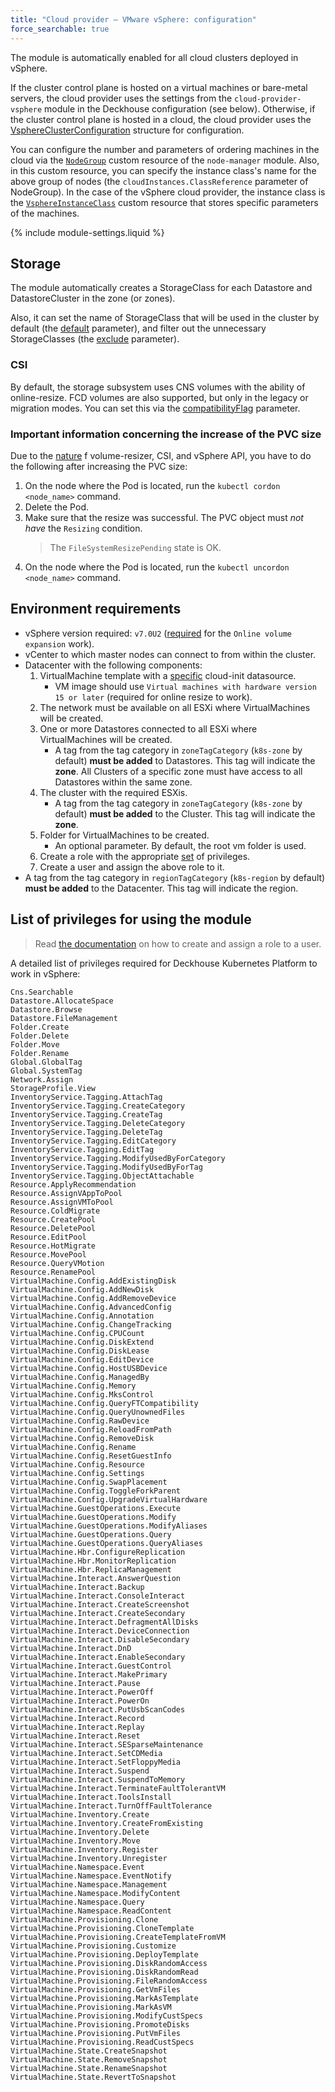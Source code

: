 ```yaml
---
title: "Cloud provider — VMware vSphere: configuration"
force_searchable: true
---
```


The module is automatically enabled for all cloud clusters deployed in vSphere.

If the cluster control plane is hosted on a virtual machines or bare-metal servers, the cloud provider uses the settings from the `cloud-provider-vsphere` module in the Deckhouse configuration (see below). Otherwise, if the cluster control plane is hosted in a cloud, the cloud provider uses the [VsphereClusterConfiguration](cluster_configuration.html#vsphereclusterconfiguration) structure for configuration.

You can configure the number and parameters of ordering machines in the cloud via the [`NodeGroup`](../../modules/040-node-manager/cr.html#nodegroup) custom resource of the `node-manager` module. Also, in this custom resource, you can specify the instance class's name for the above group of nodes (the `cloudInstances.ClassReference` parameter of NodeGroup). In the case of the vSphere cloud provider, the instance class is the [`VsphereInstanceClass`](cr.html#vsphereinstanceclass) custom resource that stores specific parameters of the machines.

{% include module-settings.liquid %}

## Storage

The module automatically creates a StorageClass for each Datastore and DatastoreCluster in the zone (or zones).

Also, it can set the name of StorageClass that will be used in the cluster by default (the [default](#parameters-storageclass-default) parameter), and
filter out the unnecessary StorageClasses (the [exclude](#parameters-storageclass-exclude) parameter).

### CSI

By default, the storage subsystem uses CNS volumes with the ability of online-resize. FCD volumes are also supported, but only in the legacy or migration modes. You can set this via the [compatibilityFlag](#parameters-storageclass-compatibilityflag) parameter.

### Important information concerning the increase of the PVC size

Due to the [nature](https://github.com/kubernetes-csi/external-resizer/issues/44) f volume-resizer, CSI, and vSphere API, you have to do the following after increasing the PVC size:

1. On the node where the Pod is located, run the `kubectl cordon <node_name>` command.
2. Delete the Pod.
3. Make sure that the resize was successful. The PVC object must *not have* the `Resizing` condition.
   > The `FileSystemResizePending` state is OK.
4. On the node where the Pod is located, run the `kubectl uncordon <node_name>` command.

## Environment requirements

* vSphere version required: `v7.0U2` ([required](https://github.com/kubernetes-sigs/vsphere-csi-driver/blob/v2.3.0/docs/book/features/volume_expansion.md#vsphere-csi-driver---volume-expansion) for the `Online volume expansion` work).
* vCenter to which master nodes can connect to from within the cluster.
* Datacenter with the following components:
  1. VirtualMachine template with a [specific](https://github.com/vmware/cloud-init-vmware-guestinfo) cloud-init datasource.
     * VM image should use `Virtual machines with hardware version 15 or later` (required for online resize to work).
  2. The network must be available on all ESXi where VirtualMachines will be created.
  3. One or more Datastores connected to all ESXi where VirtualMachines will be created.
     * A tag from the tag category in `zoneTagCategory` (`k8s-zone` by default) **must be added** to Datastores. This tag will indicate the **zone**.  All Clusters of a specific zone must have access to all Datastores within the same zone.
  4. The cluster with the required ESXis.
     * A tag from the tag category in `zoneTagCategory` (`k8s-zone` by default) **must be added** to the Cluster. This tag will indicate the **zone**.
  5. Folder for VirtualMachines to be created.
     * An optional parameter. By default, the root vm folder is used.
  6. Create a role with the appropriate [set](#list-of-privileges-for-using-the-module) of privileges.
  7. Create a user and assign the above role to it.
* A tag from the tag category in `regionTagCategory` (`k8s-region` by default) **must be added** to the Datacenter. This tag will indicate the region.

## List of privileges for using the module

> Read [the documentation](environment.html#creating-and-assigning-a-role) on how to create and assign a role to a user.
 
A detailed list of privileges required for Deckhouse Kubernetes Platform to work in vSphere:

```none
Cns.Searchable
Datastore.AllocateSpace
Datastore.Browse
Datastore.FileManagement
Folder.Create
Folder.Delete
Folder.Move
Folder.Rename
Global.GlobalTag
Global.SystemTag
Network.Assign
StorageProfile.View
InventoryService.Tagging.AttachTag
InventoryService.Tagging.CreateCategory
InventoryService.Tagging.CreateTag
InventoryService.Tagging.DeleteCategory
InventoryService.Tagging.DeleteTag
InventoryService.Tagging.EditCategory
InventoryService.Tagging.EditTag
InventoryService.Tagging.ModifyUsedByForCategory
InventoryService.Tagging.ModifyUsedByForTag
InventoryService.Tagging.ObjectAttachable
Resource.ApplyRecommendation
Resource.AssignVAppToPool
Resource.AssignVMToPool
Resource.ColdMigrate
Resource.CreatePool
Resource.DeletePool
Resource.EditPool
Resource.HotMigrate
Resource.MovePool
Resource.QueryVMotion
Resource.RenamePool
VirtualMachine.Config.AddExistingDisk
VirtualMachine.Config.AddNewDisk
VirtualMachine.Config.AddRemoveDevice
VirtualMachine.Config.AdvancedConfig
VirtualMachine.Config.Annotation
VirtualMachine.Config.ChangeTracking
VirtualMachine.Config.CPUCount
VirtualMachine.Config.DiskExtend
VirtualMachine.Config.DiskLease
VirtualMachine.Config.EditDevice
VirtualMachine.Config.HostUSBDevice
VirtualMachine.Config.ManagedBy
VirtualMachine.Config.Memory
VirtualMachine.Config.MksControl
VirtualMachine.Config.QueryFTCompatibility
VirtualMachine.Config.QueryUnownedFiles
VirtualMachine.Config.RawDevice
VirtualMachine.Config.ReloadFromPath
VirtualMachine.Config.RemoveDisk
VirtualMachine.Config.Rename
VirtualMachine.Config.ResetGuestInfo
VirtualMachine.Config.Resource
VirtualMachine.Config.Settings
VirtualMachine.Config.SwapPlacement
VirtualMachine.Config.ToggleForkParent
VirtualMachine.Config.UpgradeVirtualHardware
VirtualMachine.GuestOperations.Execute
VirtualMachine.GuestOperations.Modify
VirtualMachine.GuestOperations.ModifyAliases
VirtualMachine.GuestOperations.Query
VirtualMachine.GuestOperations.QueryAliases
VirtualMachine.Hbr.ConfigureReplication
VirtualMachine.Hbr.MonitorReplication
VirtualMachine.Hbr.ReplicaManagement
VirtualMachine.Interact.AnswerQuestion
VirtualMachine.Interact.Backup
VirtualMachine.Interact.ConsoleInteract
VirtualMachine.Interact.CreateScreenshot
VirtualMachine.Interact.CreateSecondary
VirtualMachine.Interact.DefragmentAllDisks
VirtualMachine.Interact.DeviceConnection
VirtualMachine.Interact.DisableSecondary
VirtualMachine.Interact.DnD
VirtualMachine.Interact.EnableSecondary
VirtualMachine.Interact.GuestControl
VirtualMachine.Interact.MakePrimary
VirtualMachine.Interact.Pause
VirtualMachine.Interact.PowerOff
VirtualMachine.Interact.PowerOn
VirtualMachine.Interact.PutUsbScanCodes
VirtualMachine.Interact.Record
VirtualMachine.Interact.Replay
VirtualMachine.Interact.Reset
VirtualMachine.Interact.SESparseMaintenance
VirtualMachine.Interact.SetCDMedia
VirtualMachine.Interact.SetFloppyMedia
VirtualMachine.Interact.Suspend
VirtualMachine.Interact.SuspendToMemory
VirtualMachine.Interact.TerminateFaultTolerantVM
VirtualMachine.Interact.ToolsInstall
VirtualMachine.Interact.TurnOffFaultTolerance
VirtualMachine.Inventory.Create
VirtualMachine.Inventory.CreateFromExisting
VirtualMachine.Inventory.Delete
VirtualMachine.Inventory.Move
VirtualMachine.Inventory.Register
VirtualMachine.Inventory.Unregister
VirtualMachine.Namespace.Event
VirtualMachine.Namespace.EventNotify
VirtualMachine.Namespace.Management
VirtualMachine.Namespace.ModifyContent
VirtualMachine.Namespace.Query
VirtualMachine.Namespace.ReadContent
VirtualMachine.Provisioning.Clone
VirtualMachine.Provisioning.CloneTemplate
VirtualMachine.Provisioning.CreateTemplateFromVM
VirtualMachine.Provisioning.Customize
VirtualMachine.Provisioning.DeployTemplate
VirtualMachine.Provisioning.DiskRandomAccess
VirtualMachine.Provisioning.DiskRandomRead
VirtualMachine.Provisioning.FileRandomAccess
VirtualMachine.Provisioning.GetVmFiles
VirtualMachine.Provisioning.MarkAsTemplate
VirtualMachine.Provisioning.MarkAsVM
VirtualMachine.Provisioning.ModifyCustSpecs
VirtualMachine.Provisioning.PromoteDisks
VirtualMachine.Provisioning.PutVmFiles
VirtualMachine.Provisioning.ReadCustSpecs
VirtualMachine.State.CreateSnapshot
VirtualMachine.State.RemoveSnapshot
VirtualMachine.State.RenameSnapshot
VirtualMachine.State.RevertToSnapshot
```
